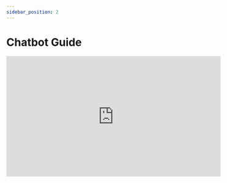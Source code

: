 ```yaml
---
sidebar_position: 2
---
```


# Chatbot Guide

<iframe width="560" height="315" src="https://www.youtube.com/embed/Nwu2DruSuyI?si=ZxQFkCC0OQERdzae" title="YouTube video player" frameborder="0" allow="accelerometer; autoplay; clipboard-write; encrypted-media; gyroscope; picture-in-picture; web-share" referrerpolicy="strict-origin-when-cross-origin" allowfullscreen></iframe>